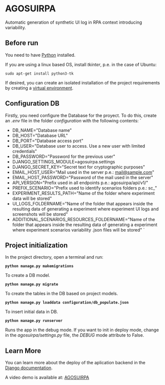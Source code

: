 # AGOSUIRPA
Automatic generation of synthetic UI log in RPA context introducing variability.

## Before run
You need to have [Python](https://www.python.org/downloads/) installed.

If you are using a linux based OS, install _tkinter_, p.e. in the case of Ubuntu:

`
sudo apt-get install python3-tk
`

If desired, you can create an isolated installation of the project requirements by creating a [virtual environment](https://docs.python.org/3/library/venv.html#:~:text=A%20virtual%20environment%20is%20a,part%20of%20your%20operating%20system.).

## Configuration DB
Firstly, you need configure the Database for the proyect. To do this, create an *.env* file in the folder *configuration* with the following contents:
`
-  DB_NAME="Database name"
-  DB_HOST="Database URL"
-  DB_PORT="Database access port"
-  DB_USER="Database user to access. Use a new user with limited credentials"
-  DB_PASSWORD="Password for the previous user"
-  DJANGO_SETTINGS_MODULE=agosuirpa.settings
-  DJANGO_SECRET_KEY="Secret text for cryptographic purposes"
-  EMAIL_HOST_USER="Mail used in the server p.e.: mail@sample.com"
-  EMAIL_HOST_PASSWORD="Password of the mail used in the server"
-  API_VERSION="Prefix used in all endpoints p.e.: agosuirpa/api/v1/"
-  PREFIX_SCENARIO="Prefix used to identify scenarios folders p.e.: sc_"
-  EXPERIMENT_RESULTS_PATH="Name of the folder where experiment data will be stored"
-  UI_LOGS_FOLDERNAME="Name of the folder that appears inside the resulting data of generating a experiment where experiment UI logs and screenshots will be stored"
-  ADDITIONAL_SCENARIOS_RESOURCES_FOLDERNAME="Name of the folder that appears inside the resulting data of generating a experiment where experiment scenarios variability .json files will be stored"
`
## Project initialization

In the project directory, open a terminal and run:

**`python manage.py makemigrations`**

To create a DB model.

**`python manage.py migrate`**

To create the tables in the DB based on project models.

**`python manage.py loaddata configuration/db_populate.json`**

To insert initial data in DB.

**`python manage.py runserver`**

Runs the app in the debug mode. If you want to init in deploy mode, change in the *agosuirpa/settings.py* file, the *DEBUG* mode attribute to False.

## Learn More

You can learn more about the deploy of the aplication backend in the [Django documentation](https://docs.djangoproject.com/en/4.0/).

A video demo is available at: [AGOSUIRPA](https://youtu.be/RrrNs2wczos)
